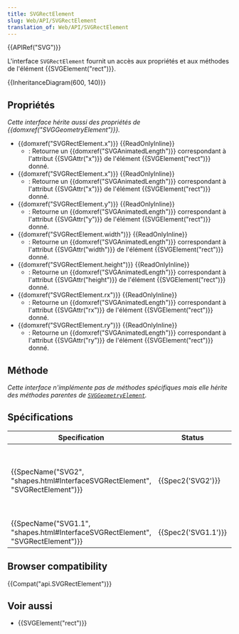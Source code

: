 ```yaml
---
title: SVGRectElement
slug: Web/API/SVGRectElement
translation_of: Web/API/SVGRectElement
---
```

{{APIRef("SVG")}}

L'interface `SVGRectElement` fournit un accès aux propriétés et aux méthodes de l'élément {{SVGElement("rect")}}.

{{InheritanceDiagram(600, 140)}}

## Propriétés

_Cette interface hérite aussi des propriétés de_ _{{domxref("SVGGeometryElement")}}._

- {{domxref("SVGRectElement.x")}} {{ReadOnlyInline}}
  - : Retourne un {{domxref("SVGAnimatedLength")}} correspondant à l'attribut {{SVGAttr("x")}} de l'élément {{SVGElement("rect")}} donné.
- {{domxref("SVGRectElement.x")}} {{ReadOnlyInline}}
  - : Retourne un {{domxref("SVGAnimatedLength")}}  correspondant à l'attribut {{SVGAttr("x")}} de l'élément {{SVGElement("rect")}} donné.
- {{domxref("SVGRectElement.y")}} {{ReadOnlyInline}}
  - : Retourne un {{domxref("SVGAnimatedLength")}} correspondant à l'attribut {{SVGAttr("y")}} de l'élément {{SVGElement("rect")}} donné.
- {{domxref("SVGRectElement.width")}} {{ReadOnlyInline}}
  - : Retourne un {{domxref("SVGAnimatedLength")}} correspondant à l'attribut {{SVGAttr("width")}} de l'élément {{SVGElement("rect")}} donné.
- {{domxref("SVGRectElement.height")}} {{ReadOnlyInline}}
  - : Retourne un {{domxref("SVGAnimatedLength")}} correspondant à l'attribut {{SVGAttr("height")}} de l'élément {{SVGElement("rect")}} donné.
- {{domxref("SVGRectElement.rx")}} {{ReadOnlyInline}}
  - : Retourne un {{domxref("SVGAnimatedLength")}} correspondant à l'attribut {{SVGAttr("rx")}} de l'élément {{SVGElement("rect")}} donné.
- {{domxref("SVGRectElement.ry")}} {{ReadOnlyInline}}
  - : Retourne un {{domxref("SVGAnimatedLength")}} correspondant à l'attribut {{SVGAttr("ry")}} de l'élément {{SVGElement("rect")}} donné.

## Méthode

*Cette interface n'implémente pas de méthodes spécifiques mais elle hérite des méthodes parentes de [`SVGGeometryElement`](/fr/docs/Web/API/SVGGeometryElement).*

## Spécifications

| Specification                                                                                            | Status                   | Comment                                                                                                                                                                                                                                                                                                                    |
| -------------------------------------------------------------------------------------------------------- | ------------------------ | -------------------------------------------------------------------------------------------------------------------------------------------------------------------------------------------------------------------------------------------------------------------------------------------------------------------------- |
| {{SpecName("SVG2", "shapes.html#InterfaceSVGRectElement", "SVGRectElement")}} | {{Spec2('SVG2')}} | Remplace l'héritage de {{domxref("SVGElement")}}{{domxref("SVGTests")}}, {{domxref("SVGLangSpace")}}, {{domxref("SVGExternalResourcesRequired")}}, {{domxref("SVGStylable")}} et {{domxref("SVGTransformable")}} par {{domxref("SVGGeometryElement")}} |
| {{SpecName("SVG1.1", "shapes.html#InterfaceSVGRectElement", "SVGRectElement")}} | {{Spec2('SVG1.1')}} | Définition initiale                                                                                                                                                                                                                                                                                                        |

## Browser compatibility

{{Compat("api.SVGRectElement")}}

## Voir aussi

- {{SVGElement("rect")}}
